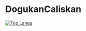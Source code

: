 # DogukanCaliskan
[![Top Langs](https://github-readme-stats.vercel.app/api/top-langs/?username=dogukancaliskann&layout=compact&theme=tokyonight)](https://github.com/anuraghazra/github-readme-stats)
